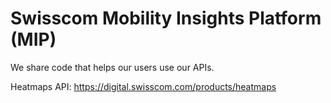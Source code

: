 # Swisscom Mobility Insights Platform (MIP)

We share code that helps our users use our APIs. 

Heatmaps API: https://digital.swisscom.com/products/heatmaps
